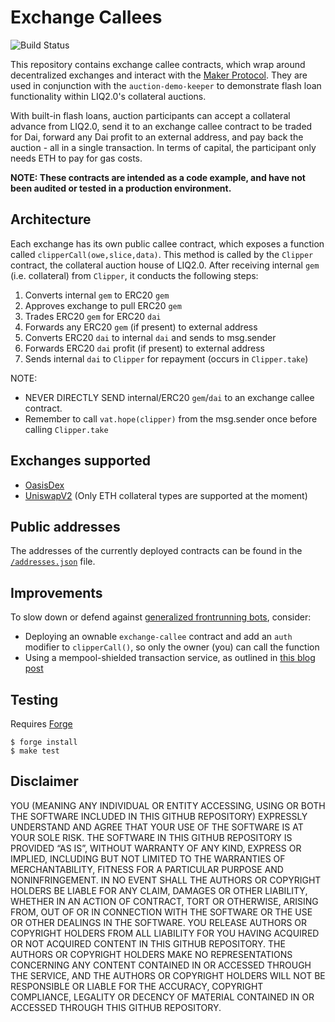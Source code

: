 # Exchange Callees
![Build Status](https://github.com/makerdao/exchange-callees/actions/workflows/.github/workflows/tests.yaml/badge.svg?branch=master)

This repository contains exchange callee contracts, which wrap around decentralized exchanges and interact with the [Maker Protocol](https://github.com/makerdao/dss). They are used in conjunction with the `auction-demo-keeper` to demonstrate flash loan functionality within LIQ2.0's collateral auctions.

With built-in flash loans, auction participants can accept a collateral advance from LIQ2.0, send it to an exchange callee contract to be traded for Dai, forward any Dai profit to an external address, and pay back the auction - all in a single transaction. In terms of capital, the participant only needs ETH to pay for gas costs.

**NOTE: These contracts are intended as a code example, and have not been audited or tested in a production environment.**


## Architecture

Each exchange has its own public callee contract, which exposes a function called `clipperCall(owe,slice,data)`. This method is called by the `Clipper` contract, the collateral auction house of LIQ2.0. After receiving internal `gem` (i.e. collateral) from `Clipper`, it conducts the following steps:

1. Converts internal `gem` to ERC20 `gem`
2. Approves exchange to pull ERC20 `gem`
3. Trades ERC20 `gem` for ERC20 `dai`
4. Forwards any ERC20 `gem` (if present) to external address
5. Converts ERC20 `dai` to internal `dai` and sends to msg.sender
6. Forwards ERC20 `dai` profit (if present) to external address
7. Sends internal `dai` to `Clipper` for repayment (occurs in `Clipper.take`)

NOTE:
* NEVER DIRECTLY SEND internal/ERC20 `gem`/`dai` to an exchange callee contract.
* Remember to call `vat.hope(clipper)` from the msg.sender once before calling `Clipper.take`

## Exchanges supported
* [OasisDex](https://oasisdex.com/)
* [UniswapV2](https://uniswap.org/) (Only ETH collateral types are supported at the moment)

## Public addresses

The addresses of the currently deployed contracts can be found in the [`/addresses.json`](./addresses.json) file.

## Improvements
To slow down or defend against [generalized frontrunning bots](https://medium.com/@danrobinson/ethereum-is-a-dark-forest-ecc5f0505dff), consider:
- Deploying an ownable `exchange-callee` contract and add an `auth` modifier to `clipperCall()`, so only the owner (you) can call the function
- Using a mempool-shielded transaction service, as outlined in [this blog post](https://samczsun.com/escaping-the-dark-forest/)

## Testing
Requires [Forge](https://github.com/foundry-rs/foundry)
```
$ forge install
$ make test
```

## Disclaimer
YOU (MEANING ANY INDIVIDUAL OR ENTITY ACCESSING, USING OR BOTH THE SOFTWARE INCLUDED IN THIS GITHUB REPOSITORY) EXPRESSLY UNDERSTAND AND AGREE THAT YOUR USE OF THE SOFTWARE IS AT YOUR SOLE RISK. THE SOFTWARE IN THIS GITHUB REPOSITORY IS PROVIDED “AS IS”, WITHOUT WARRANTY OF ANY KIND, EXPRESS OR IMPLIED, INCLUDING BUT NOT LIMITED TO THE WARRANTIES OF MERCHANTABILITY, FITNESS FOR A PARTICULAR PURPOSE AND NONINFRINGEMENT. IN NO EVENT SHALL THE AUTHORS OR COPYRIGHT HOLDERS BE LIABLE FOR ANY CLAIM, DAMAGES OR OTHER LIABILITY, WHETHER IN AN ACTION OF CONTRACT, TORT OR OTHERWISE, ARISING FROM, OUT OF OR IN CONNECTION WITH THE SOFTWARE OR THE USE OR OTHER DEALINGS IN THE SOFTWARE. YOU RELEASE AUTHORS OR COPYRIGHT HOLDERS FROM ALL LIABILITY FOR YOU HAVING ACQUIRED OR NOT ACQUIRED CONTENT IN THIS GITHUB REPOSITORY. THE AUTHORS OR COPYRIGHT HOLDERS MAKE NO REPRESENTATIONS CONCERNING ANY CONTENT CONTAINED IN OR ACCESSED THROUGH THE SERVICE, AND THE AUTHORS OR COPYRIGHT HOLDERS WILL NOT BE RESPONSIBLE OR LIABLE FOR THE ACCURACY, COPYRIGHT COMPLIANCE, LEGALITY OR DECENCY OF MATERIAL CONTAINED IN OR ACCESSED THROUGH THIS GITHUB REPOSITORY.
